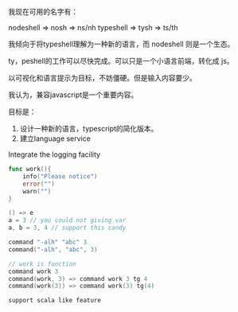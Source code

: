 我现在可用的名字有：

nodeshell => nosh => ns/nh
typeshell => tysh => ts/th

我倾向于将typeshell理解为一种新的语言，而 nodeshell 则是一个生态。

ty，peshell的工作可以尽快完成。可以只是一个小语言前端，转化成 js。

以可视化和语言提示为目标，不妨僵硬。但是输入内容要少。

我认为，兼容javascript是一个重要内容。

目标是：

1. 设计一种新的语言，typescript的简化版本。
2. 建立language service

Integrate the logging facility

```go
func work(){
    info("Please notice")
    error("")
    warn("")
}

() => e
a = 3 // you could not giving var
a, b = 3, 4 // support this candy

command "-alh" "abc" 3
command("-alh", "abc", 3)

// work is function
command work 3
command(work, 3) => command work 3 tg 4
command(work(3)) => command work(3) tg(4)

support scala like feature
```



